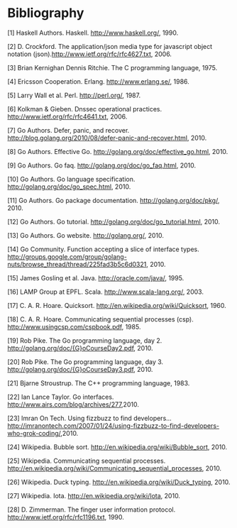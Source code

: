 # Bibliography

[1] Haskell Authors. Haskell. <http://www.haskell.org/>, 1990.

[2] D. Crockford. The application/json media type for javascript object notation (json).<http://www.ietf.org/rfc/rfc4627.txt>, 2006.

[3] Brian Kernighan Dennis Ritchie. The C programming language, 1975.

[4] Ericsson Cooperation. Erlang. <http://www.erlang.se/>, 1986.

[5] Larry Wall et al. Perl. <http://perl.org/>, 1987.

[6] Kolkman & Gieben. Dnssec operational practices. <http://www.ietf.org/rfc/rfc4641.txt>, 2006.

[7] Go Authors. Defer, panic, and recover. <http://blog.golang.org/2010/08/defer-panic-and-recover.html>, 2010.

[8] Go Authors. Effective Go. <http://golang.org/doc/effective_go.html>, 2010.

[9] Go Authors. Go faq. <http://golang.org/doc/go_faq.html>, 2010.

[10] Go Authors. Go language specification. <http://golang.org/doc/go_spec.html>,
2010.

[11] Go Authors. Go package documentation. <http://golang.org/doc/pkg/>, 2010.

[12] Go Authors. Go tutorial. <http://golang.org/doc/go_tutorial.html>, 2010.

[13] Go Authors. Go website. <http://golang.org/>, 2010.

[14] Go Community. Function accepting a slice of interface types. <http://groups.google.com/group/golang-nuts/browse_thread/thread/225fad3b5c6d0321>, 2010.

[15] James Gosling et al. Java. <http://oracle.com/java/>, 1995.

[16] LAMP Group at EPFL. Scala. <http://www.scala-lang.org/>, 2003.

[17] C. A. R. Hoare. Quicksort. <http://en.wikipedia.org/wiki/Quicksort>, 1960.

[18] C. A. R. Hoare. Communicating sequential processes (csp). <http://www.usingcsp.com/cspbook.pdf>, 1985.

[19] Rob Pike. The Go programming language, day 2. <http://golang.org/doc/{G}oCourseDay2.pdf>, 2010.

[20] Rob Pike. The Go programming language, day 3. <http://golang.org/doc/{G}oCourseDay3.pdf>, 2010.

[21] Bjarne Stroustrup. The C++ programming language, 1983.

[22] Ian Lance Taylor. Go interfaces. <http://www.airs.com/blog/archives/277>,2010.

[23] Imran On Tech. Using fizzbuzz to find developers... <http://imranontech.com/2007/01/24/using-fizzbuzz-to-find-developers-who-grok-coding/>,2010.

[24] Wikipedia. Bubble sort. <http://en.wikipedia.org/wiki/Bubble_sort>, 2010.

[25] Wikipedia. Communicating sequential processes. <http://en.wikipedia.org/wiki/Communicating_sequential_processes>, 2010.

[26] Wikipedia. Duck typing. <http://en.wikipedia.org/wiki/Duck_typing>, 2010.

[27] Wikipedia. Iota. <http://en.wikipedia.org/wiki/Iota>, 2010.

[28] D. Zimmerman. The finger user information protocol. <http://www.ietf.org/rfc/rfc1196.txt>, 1990.